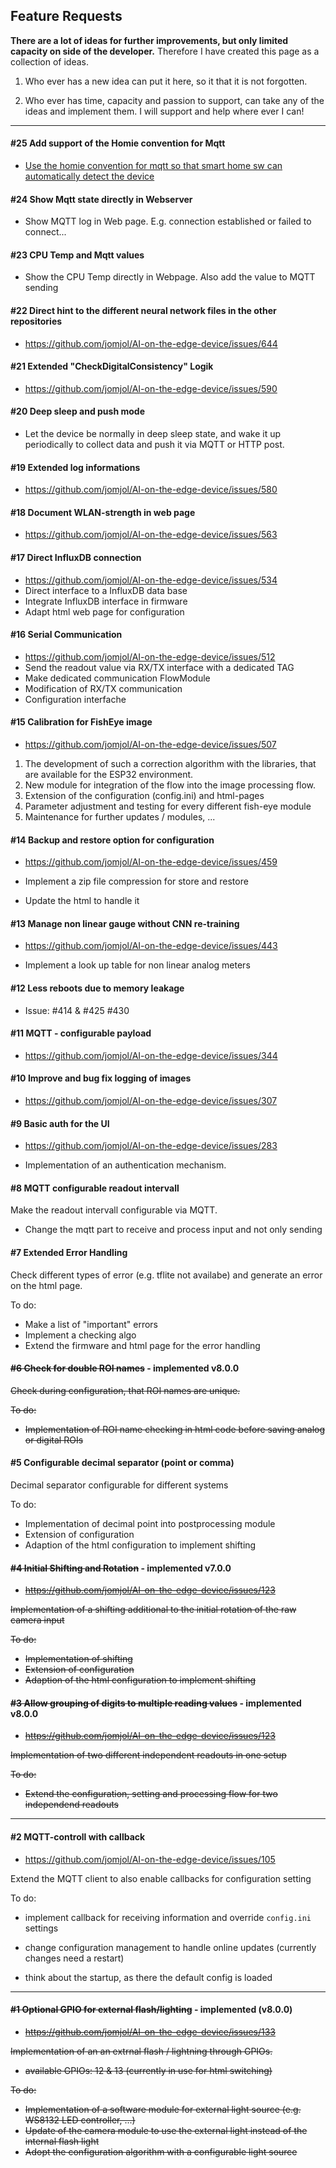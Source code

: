 ## Feature Requests

**There are a lot of ideas for further improvements, but only limited capacity on side of the developer.** Therefore I have created this page as a collection of ideas. 

1. Who ever has a new idea can put it here, so it that it is not forgotten. 

2. Who ever has time, capacity and passion to support, can take any of the ideas and implement them. 
   I will support and help where ever I can!
   
   

____

#### #25 Add support of the Homie convention for Mqtt 

* [Use the homie convention for mqtt so that smart home sw can automatically detect the device](https://homieiot.github.io/)

#### #24 Show Mqtt state directly in Webserver

* Show MQTT log in Web page. E.g. connection established or failed to connect...

  


#### #23 CPU Temp and Mqtt values

* Show the CPU Temp directly in Webpage. Also add the value to MQTT sending

  

#### #22 Direct hint to the different neural network files in the other repositories

* https://github.com/jomjol/AI-on-the-edge-device/issues/644

  

#### #21 Extended "CheckDigitalConsistency" Logik

* https://github.com/jomjol/AI-on-the-edge-device/issues/590

  

#### #20 Deep sleep and push mode

* Let the device be normally in deep sleep state, and wake it up periodically to collect data and push it via MQTT or HTTP post.

  

#### #19 Extended log informations

* https://github.com/jomjol/AI-on-the-edge-device/issues/580

  

#### #18 Document WLAN-strength in web page

* https://github.com/jomjol/AI-on-the-edge-device/issues/563



#### #17 Direct InfluxDB connection

* https://github.com/jomjol/AI-on-the-edge-device/issues/534
* Direct interface to a InfluxDB data base
* Integrate InfluxDB interface in firmware
* Adapt html web page for configuration


#### #16 Serial Communication

* https://github.com/jomjol/AI-on-the-edge-device/issues/512
* Send the readout value via RX/TX interface with a dedicated TAG
* Make dedicated communication FlowModule
* Modification of RX/TX communication
* Configuration interfache


#### #15 Calibration for FishEye image

* https://github.com/jomjol/AI-on-the-edge-device/issues/507

1.  The development of such a correction algorithm with the libraries, that are available for the ESP32 environment.
2. New module for integration of the flow into the image processing flow.
3. Extension of the configuration (config.ini) and html-pages
4. Parameter adjustment and testing for every different fish-eye module
5. Maintenance for further updates / modules, ...



#### #14 Backup and restore option for configuration

* https://github.com/jomjol/AI-on-the-edge-device/issues/459

* Implement a zip file compression for store and restore

* Update the html to handle it

  

#### #13 Manage non linear gauge without CNN re-training

* https://github.com/jomjol/AI-on-the-edge-device/issues/443

* Implement a look up table for non linear analog meters

  

#### #12 Less reboots due to memory leakage

* Issue: #414 & #425  #430

  

#### #11 MQTT - configurable payload

* https://github.com/jomjol/AI-on-the-edge-device/issues/344

  

#### #10 Improve and bug fix logging of images

* https://github.com/jomjol/AI-on-the-edge-device/issues/307

  

#### #9 Basic auth for the UI

* https://github.com/jomjol/AI-on-the-edge-device/issues/283

* Implementation of an authentication mechanism.

#### #8 MQTT configurable readout intervall

Make the readout intervall configurable via MQTT.

* Change the mqtt part to receive and process input and not only sending

#### #7 Extended Error Handling

Check different types of error (e.g. tflite not availabe) and generate an error on the html page.

To do:

* Make a list of "important" errors
* Implement a checking algo
* Extend the firmware and html page for the error handling

#### ~~#6 Check for double ROI names~~ - implemented v8.0.0

~~Check during configuration, that ROI names are unique.~~

~~To do:~~

* ~~Implementation of ROI name checking in html code before saving analog or digital ROIs~~

  

#### #5 Configurable decimal separator (point or comma) 

Decimal separator configurable for different systems

To do:

* Implementation of decimal point into postprocessing module
* Extension of configuration
* Adaption of the html configuration to implement shifting



#### ~~#4 Initial Shifting and Rotation~~ - implemented v7.0.0

* ~~https://github.com/jomjol/AI-on-the-edge-device/issues/123~~

~~Implementation of a shifting additional to the initial rotation of the raw camera input~~

~~To do:~~

* ~~Implementation of shifting~~
* ~~Extension of configuration~~
* ~~Adaption of the html configuration to implement shifting~~



#### ~~#3 Allow grouping of digits to multiple reading values~~ - implemented v8.0.0

* ~~https://github.com/jomjol/AI-on-the-edge-device/issues/123~~

~~Implementation of two different independent readouts in one setup~~

~~To do:~~

* ~~Extend the configuration, setting and processing flow for two independend readouts~~





____

#### #2 MQTT-controll with callback 
* https://github.com/jomjol/AI-on-the-edge-device/issues/105

Extend the MQTT client to also enable callbacks for configuration setting

To do:

* implement callback for receiving information and override `config.ini` settings

* change configuration management to handle online updates (currently changes need a restart)

* think about the startup, as there the default config is loaded 

  

____

#### ~~#1 Optional GPIO for external flash/lighting~~ - implemented (v8.0.0)

* ~~https://github.com/jomjol/AI-on-the-edge-device/issues/133~~

~~Implementation of an an extrnal flash / lightning through GPIOs.~~

* ~~available GPIOs: 12 & 13 (currently in use for html switching)~~

~~To do:~~

* ~~Implementation of a software module for external light source (e.g. WS8132 LED controller, ...)~~
* ~~Update of the camera module to use the external light instead of the internal flash light~~
* ~~Adopt the configuration algorithm with a configurable light source~~
